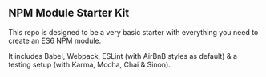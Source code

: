 ## NPM Module Starter Kit

This repo is designed to be a very basic starter with everything you need to create an ES6 NPM module.

It includes Babel, Webpack, ESLint (with AirBnB styles as default) & a testing setup (with Karma, Mocha, Chai & Sinon).
